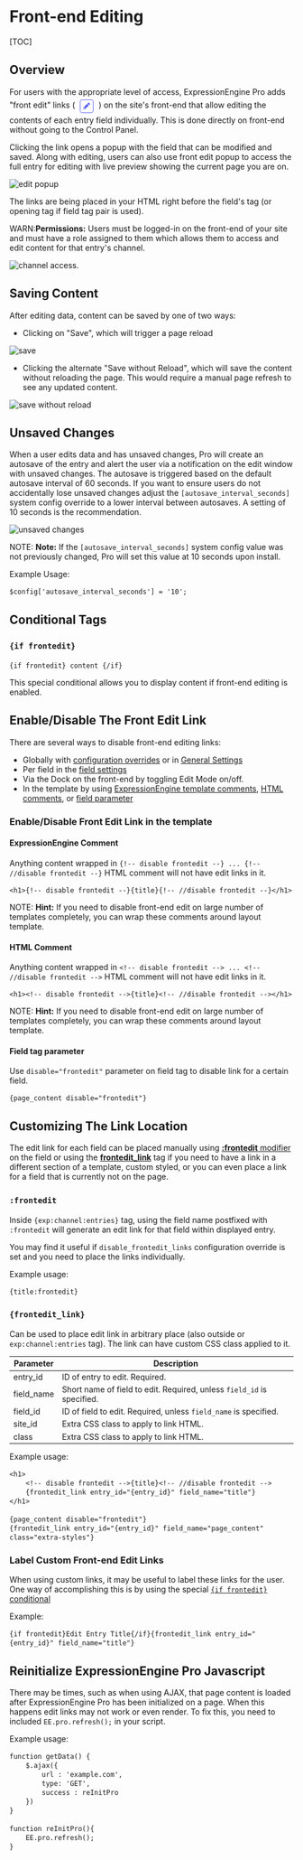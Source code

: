 <!--
    This source file is part of the open source project
    ExpressionEngine User Guide (https://github.com/ExpressionEngine/ExpressionEngine-User-Guide)

    @link      https://expressionengine.com/
    @copyright Copyright (c) 2003-2021, Packet Tide, LLC (https://packettide.com)
    @license   https://expressionengine.com/license Licensed under Apache License, Version 2.0
-->

# Front-end Editing

[TOC]

## Overview 
For users with the appropriate level of access, ExpressionEngine Pro adds "front edit" links ( <img style="margin-bottom: 0px; vertical-align: middle; display:inline-block;" src="../../_images/pro_edit.png" alt="pro edit icon"> ) on the site's front-end that allow editing the contents of each entry field individually. This is done directly on front-end without going to the Control Panel.

Clicking the link opens a popup with the field that can be modified and saved. Along with editing, users can also use front edit popup to access the full entry for editing with live preview showing the current page you are on.

![edit popup](_images/ee-pro-window.png)

The links are being placed in your HTML right before the field's tag (or opening tag if field tag pair is used).

WARN:**Permissions:** Users must be logged-in on the front-end of your site and must have a role assigned to them which allows them to access and edit content for that entry's channel.

![channel access](_images/ee-role-channel-access.png).

## Saving Content
After editing data, content can be saved by one of two ways:
- Clicking on "Save", which will trigger a page reload

![save](_images/ee-pro-save.png)

- Clicking the alternate "Save without Reload", which will save the content without reloading the page. This would require a manual page refresh to see any updated content.

![save without reload](_images/ee-pro-save-reload.png)

## Unsaved Changes
When a user edits data and has unsaved changes, Pro will create an autosave of the entry and alert the user via a notification on the edit window with unsaved changes. The autosave is triggered based on the default autosave interval of 60 seconds. If you want to ensure users do not accidentally lose unsaved changes adjust the `[autosave_interval_seconds]` system config override to a lower interval between autosaves. A setting of 10 seconds is the recommendation.

![unsaved changes](_images/pro_unsaved_changes.png)

NOTE: **Note:** If the `[autosave_interval_seconds]` system config value was not previously changed, Pro will set this value at 10 seconds upon install.

Example Usage:

```
$config['autosave_interval_seconds'] = '10'; 
```
## Conditional Tags

### `{if frontedit}`

```{if frontedit} content {/if}```

This special conditional allows you to display content if front-end editing is enabled.


## Enable/Disable The Front Edit Link

There are several ways to disable front-end editing links:
 - Globally with [configuration overrides](/general/system-configuration-overrides.md#enable_frontedit_links) or in [General Settings](/control-panel/settings/front-end-editing.md#enable-automatic-front-end-editing-links)
 - Per field in the [field settings](control-panel/field-manager/field-manager-settings.md)
 - Via the Dock on the front-end by toggling Edit Mode on/off.
 - In the template by using [ExpressionEngine template comments](#expressionengine-comment), [HTML comments](#html-comment), or [field parameter](#field-tag-parameter)

### Enable/Disable Front Edit Link in the template

#### ExpressionEngine Comment

Anything content wrapped in `{!-- disable frontedit --} ... {!-- //disable frontedit --}` HTML comment will not have edit links in it.

    <h1>{!-- disable frontedit --}{title}{!-- //disable frontedit --}</h1>

NOTE: **Hint:** If you need to disable front-end edit on large number of templates completely, you can wrap these comments around layout template.


#### HTML Comment

Anything content wrapped in `<!-- disable frontedit --> ... <!-- //disable frontedit -->` HTML comment will not have edit links in it.

    <h1><!-- disable frontedit -->{title}<!-- //disable frontedit --></h1>

NOTE: **Hint:** If you need to disable front-end edit on large number of templates completely, you can wrap these comments around layout template.

#### Field tag parameter
Use `disable="frontedit"` parameter on field tag to disable link for a certain field.

    {page_content disable="frontedit"}

## Customizing The Link Location

The edit link for each field can be placed manually using [**:frontedit** modifier](#frontedit) on the field or using the [**frontedit_link**](#frontedit_link) tag if you need to have a link in a different section of a template, custom styled, or you can even place a link for a field that is currently not on the page.

### `:frontedit`

Inside `{exp:channel:entries}` tag, using the field name postfixed with `:frontedit` will generate an edit link for that field within displayed entry.

You may find it useful if `disable_frontedit_links` configuration override is set and you need to place the links individually.

Example usage:

    {title:frontedit}

### `{frontedit_link}`

Can be used to place edit link in arbitrary place (also outside or `exp:channel:entries` tag). The link can have custom CSS class applied to it.

| Parameter  | Description |
| ---------- | ----------- |
| entry_id   | ID of entry to edit. Required. |
| field_name | Short name of field to edit. Required, unless `field_id` is specified. |
| field_id   | ID of field to edit. Required, unless `field_name` is specified. |
| site_id    | Extra CSS class to apply to link HTML. |
| class      | Extra CSS class to apply to link HTML. |

Example usage:

    <h1>
        <!-- disable frontedit -->{title}<!-- //disable frontedit -->
        {frontedit_link entry_id="{entry_id}" field_name="title"}
    </h1>

    {page_content disable="frontedit"}
    {frontedit_link entry_id="{entry_id}" field_name="page_content" class="extra-styles"}


### Label Custom Front-end Edit Links
When using custom links, it may be useful to label these links for the user. One way of accomplishing this is by using the special [`{if frontedit}` conditional](#if-frontedit)

Example:

```
{if frontedit}Edit Entry Title{/if}{frontedit_link entry_id="{entry_id}" field_name="title"}
```

## Reinitialize ExpressionEngine Pro Javascript
There may be times, such as when using AJAX, that page content is loaded after ExpressionEngine Pro has been initialized on a page. When this happens edit links may not work or even render. To fix this, you need to included `EE.pro.refresh();` in your script. 

Example usage:

```
function getData() {
    $.ajax({
        url : 'example.com',
        type: 'GET',
        success : reInitPro
    })
}

function reInitPro(){
    EE.pro.refresh();
}
```
